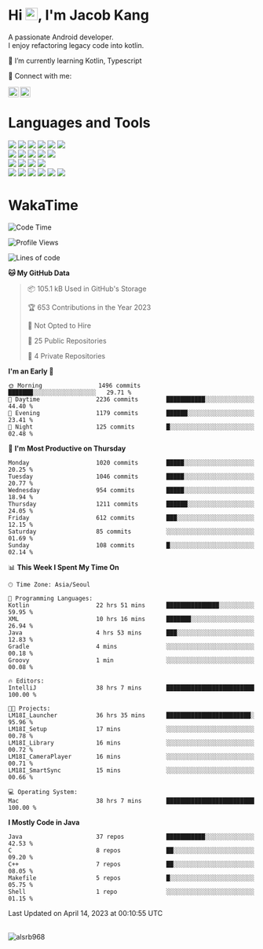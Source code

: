 # Hi <img src="https://media.giphy.com/media/hvRJCLFzcasrR4ia7z/giphy.gif" width="25px">, I'm Jacob Kang
A passionate Android developer.
</br>
I enjoy refactoring legacy code into kotlin.

🌱 I’m currently learning Kotlin, Typescript

🤝 Connect with me:

<a href="https://www.linkedin.com/in/minkyu-kang-b7477b1b2/"><img align="left" src="https://raw.githubusercontent.com/yushi1007/yushi1007/main/images/linkedin.svg" alt="Minkyu Kang | LinkedIn" width="21px"/></a>
<a href="https://www.instagram.com/_jacob_kang/"><img align="left" src="https://raw.githubusercontent.com/yushi1007/yushi1007/main/images/instagram.svg" alt="Jacob Kang | Instagram" width="21px"/></a>

</br>

# Languages and Tools

<div align="left">
<img src="https://img.shields.io/badge/java-007396?logo=java&logoColor=white"/>
<img src="https://img.shields.io/badge/kotlin-7F52FF?logo=kotlin&logoColor=white"/>
<img src="https://img.shields.io/badge/python-3776AB?logo=python&logoColor=white"/>
<img src="https://img.shields.io/badge/bash shell-4EAA25?logo=gnubash&logoColor=white"/>
<img src="https://img.shields.io/badge/c-A8B9CC?logo=c&logoColor=white"/>
<img src="https://img.shields.io/badge/c++-00599C?logo=c%2b%2b&logoColor=white"/>
</div>
<div align="left">
<img src="https://img.shields.io/badge/git-F05032?logo=git&logoColor=white"/>
<img src="https://img.shields.io/badge/github-181717?logo=github&logoColor=white"/>
<img src="https://img.shields.io/badge/mysql-4479A1?logo=mysql&logoColor=white"/>
<img src="https://img.shields.io/badge/sqlite-003B57?logo=sqlite&logoColor=white"/>
<img src="https://img.shields.io/badge/amazon AWS-232F3E?logo=amazonaws&logoColor=white"/>
</div>
<div align="left">
<img src="https://img.shields.io/badge/android-3DDC84?logo=android&logoColor=white"/>
<img src="https://img.shields.io/badge/linux-FCC624?logo=linux&logoColor=white"/>
<img src="https://img.shields.io/badge/flask-000000?logo=flask&logoColor=white"/>
<img src="https://img.shields.io/badge/arduino-00979D?logo=arduino&logoColor=white"/>
</div>
<div align="left">
<img src="https://img.shields.io/badge/slack-4A154B?logo=slack&logoColor=white"/>
<img src="https://img.shields.io/badge/notion-000000?logo=notion&logoColor=white"/>
<img src="https://img.shields.io/badge/jira-0052CC?logo=jira&logoColor=white"/>
<img src="https://img.shields.io/badge/postman-FF6C37?logo=postman&logoColor=white"/>
<img src="https://img.shields.io/badge/intellij-000000?logo=intellijidea&logoColor=white"/>
<img src="https://img.shields.io/badge/pycharm-000000?logo=pycharm&logoColor=white"/>
</div>

# WakaTime

<!--START_SECTION:waka-->
![Code Time](http://img.shields.io/badge/Code%20Time-2%2C323%20hrs%2033%20mins-blue)

![Profile Views](http://img.shields.io/badge/Profile%20Views-0-blue)

![Lines of code](https://img.shields.io/badge/From%20Hello%20World%20I%27ve%20Written-2.2%20million%20lines%20of%20code-blue)

**🐱 My GitHub Data** 

> 📦 105.1 kB Used in GitHub's Storage 
 > 
> 🏆 653 Contributions in the Year 2023
 > 
> 🚫 Not Opted to Hire
 > 
> 📜 25 Public Repositories 
 > 
> 🔑 4 Private Repositories 
 > 
**I'm an Early 🐤** 

```text
🌞 Morning                1496 commits        ███████░░░░░░░░░░░░░░░░░░   29.71 % 
🌆 Daytime                2236 commits        ███████████░░░░░░░░░░░░░░   44.40 % 
🌃 Evening                1179 commits        ██████░░░░░░░░░░░░░░░░░░░   23.41 % 
🌙 Night                  125 commits         █░░░░░░░░░░░░░░░░░░░░░░░░   02.48 % 
```
📅 **I'm Most Productive on Thursday** 

```text
Monday                   1020 commits        █████░░░░░░░░░░░░░░░░░░░░   20.25 % 
Tuesday                  1046 commits        █████░░░░░░░░░░░░░░░░░░░░   20.77 % 
Wednesday                954 commits         █████░░░░░░░░░░░░░░░░░░░░   18.94 % 
Thursday                 1211 commits        ██████░░░░░░░░░░░░░░░░░░░   24.05 % 
Friday                   612 commits         ███░░░░░░░░░░░░░░░░░░░░░░   12.15 % 
Saturday                 85 commits          ░░░░░░░░░░░░░░░░░░░░░░░░░   01.69 % 
Sunday                   108 commits         █░░░░░░░░░░░░░░░░░░░░░░░░   02.14 % 
```


📊 **This Week I Spent My Time On** 

```text
🕑︎ Time Zone: Asia/Seoul

💬 Programming Languages: 
Kotlin                   22 hrs 51 mins      ███████████████░░░░░░░░░░   59.95 % 
XML                      10 hrs 16 mins      ███████░░░░░░░░░░░░░░░░░░   26.94 % 
Java                     4 hrs 53 mins       ███░░░░░░░░░░░░░░░░░░░░░░   12.83 % 
Gradle                   4 mins              ░░░░░░░░░░░░░░░░░░░░░░░░░   00.18 % 
Groovy                   1 min               ░░░░░░░░░░░░░░░░░░░░░░░░░   00.08 % 

🔥 Editors: 
IntelliJ                 38 hrs 7 mins       █████████████████████████   100.00 % 

🐱‍💻 Projects: 
LM18I_Launcher           36 hrs 35 mins      ████████████████████████░   95.96 % 
LM18I_Setup              17 mins             ░░░░░░░░░░░░░░░░░░░░░░░░░   00.78 % 
LM18I_Library            16 mins             ░░░░░░░░░░░░░░░░░░░░░░░░░   00.72 % 
LM18I_CameraPlayer       16 mins             ░░░░░░░░░░░░░░░░░░░░░░░░░   00.71 % 
LM18I_SmartSync          15 mins             ░░░░░░░░░░░░░░░░░░░░░░░░░   00.66 % 

💻 Operating System: 
Mac                      38 hrs 7 mins       █████████████████████████   100.00 % 
```

**I Mostly Code in Java** 

```text
Java                     37 repos            ███████████░░░░░░░░░░░░░░   42.53 % 
C                        8 repos             ██░░░░░░░░░░░░░░░░░░░░░░░   09.20 % 
C++                      7 repos             ██░░░░░░░░░░░░░░░░░░░░░░░   08.05 % 
Makefile                 5 repos             █░░░░░░░░░░░░░░░░░░░░░░░░   05.75 % 
Shell                    1 repo              ░░░░░░░░░░░░░░░░░░░░░░░░░   01.15 % 
```




 Last Updated on April 14, 2023 at 00:10:55 UTC
<!--END_SECTION:waka-->

</br>

<div align="left">
<img align="left" src="https://github-readme-stats.vercel.app/api/top-langs?username=alsrb968&show_icons=true&locale=en&layout=compact&theme=dark" alt="alsrb968" />
</div>
